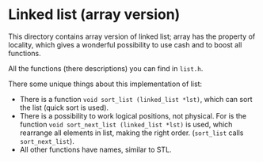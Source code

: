 # Linked list (array version)

This directory contains array version of linked list; array has the property of locality, which gives a wonderful possibility to use cash and to boost all functions.

All the functions (there descriptions) you can find in `list.h`.

There some unique things about this implementation of list:

* There is a function `void sort_list (linked_list *lst)`, which can sort the list (quick sort is used).
* There is a possibility to work logical positions, not physical. For is the function `void sort_next_list (linked_list *lst)` is used, which rearrange all elements in list, making the right order. (`sort_list` calls `sort_next_list`).
* All other functions have names, similar to STL.
